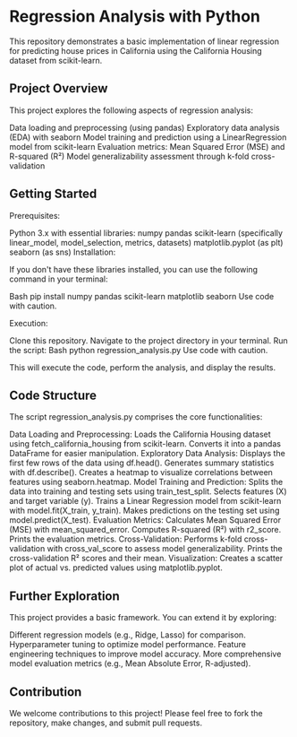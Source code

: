 # Regression Analysis with Python

This repository demonstrates a basic implementation of linear regression for predicting house prices in California using the California Housing dataset from scikit-learn.

## Project Overview

This project explores the following aspects of regression analysis:

Data loading and preprocessing (using pandas)
Exploratory data analysis (EDA) with seaborn
Model training and prediction using a LinearRegression model from scikit-learn
Evaluation metrics: Mean Squared Error (MSE) and R-squared (R²)
Model generalizability assessment through k-fold cross-validation
## Getting Started

Prerequisites:

Python 3.x with essential libraries:
numpy
pandas
scikit-learn (specifically linear_model, model_selection, metrics, datasets)
matplotlib.pyplot (as plt)
seaborn (as sns)
Installation:

If you don't have these libraries installed, you can use the following command in your terminal:

Bash
pip install numpy pandas scikit-learn matplotlib seaborn
Use code with caution.

Execution:

Clone this repository.
Navigate to the project directory in your terminal.
Run the script:
Bash
python regression_analysis.py
Use code with caution.

This will execute the code, perform the analysis, and display the results.

## Code Structure

The script regression_analysis.py comprises the core functionalities:

Data Loading and Preprocessing:
Loads the California Housing dataset using fetch_california_housing from scikit-learn.
Converts it into a pandas DataFrame for easier manipulation.
Exploratory Data Analysis:
Displays the first few rows of the data using df.head().
Generates summary statistics with df.describe().
Creates a heatmap to visualize correlations between features using seaborn.heatmap.
Model Training and Prediction:
Splits the data into training and testing sets using train_test_split.
Selects features (X) and target variable (y).
Trains a Linear Regression model from scikit-learn with model.fit(X_train, y_train).
Makes predictions on the testing set using model.predict(X_test).
Evaluation Metrics:
Calculates Mean Squared Error (MSE) with mean_squared_error.
Computes R-squared (R²) with r2_score.
Prints the evaluation metrics.
Cross-Validation:
Performs k-fold cross-validation with cross_val_score to assess model generalizability.
Prints the cross-validation R² scores and their mean.
Visualization:
Creates a scatter plot of actual vs. predicted values using matplotlib.pyplot.
## Further Exploration

This project provides a basic framework. You can extend it by exploring:

Different regression models (e.g., Ridge, Lasso) for comparison.
Hyperparameter tuning to optimize model performance.
Feature engineering techniques to improve model accuracy.
More comprehensive model evaluation metrics (e.g., Mean Absolute Error, R-adjusted).
## Contribution

We welcome contributions to this project! Please feel free to fork the repository, make changes, and submit pull requests.
